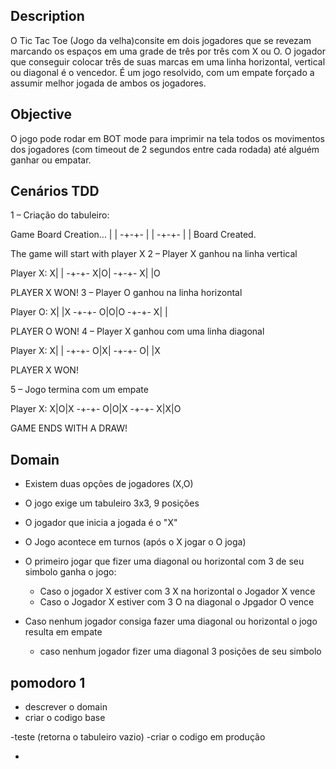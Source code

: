## Description
O Tic Tac Toe (Jogo da velha)consite em dois jogadores que se revezam marcando os espaços em uma grade de três por três com X ou O. O jogador que conseguir colocar três de suas marcas em uma linha horizontal, vertical ou diagonal é o vencedor. É um jogo resolvido, com um empate forçado a assumir melhor jogada de ambos os jogadores.

## Objective
O jogo pode rodar em BOT mode para imprimir na tela todos os movimentos dos jogadores (com timeout 
de 2 segundos entre cada rodada) até alguém ganhar ou empatar.

## Cenários TDD

1 – Criação do tabuleiro: 

Game Board Creation... 
| |
-+-+-
| |
-+-+-
| |
Board Created.

The game will start with player X
2 – Player X ganhou na linha vertical

Player X:
X| |
-+-+-
X|O|
-+-+-
X| |O

PLAYER X WON!
3 – Player O ganhou na linha horizontal

Player O:
X| |X
-+-+-
O|O|O
-+-+-
X| |

PLAYER O WON!
4 – Player X ganhou com uma linha diagonal

Player X:
X| |
-+-+-
O|X|
-+-+-
O| |X

PLAYER X WON!

5 – Jogo termina com um empate

Player X:
X|O|X
-+-+-
O|O|X
-+-+-
X|X|O

GAME ENDS WITH A DRAW!


## Domain 

- Existem duas opções de jogadores (X,O)

- O jogo exige um tabuleiro 3x3, 9 posições

- O jogador que inicia a jogada é o "X"

- O Jogo acontece em turnos (após o X jogar o O joga)

- O primeiro jogar que fizer uma diagonal ou horizontal com 3 de seu simbolo ganha o jogo:
    - Caso o jogador X estiver com 3 X na horizontal o Jogador X vence
    - Caso o Jogador X estiver com 3 O na diagonal o Jpgador O vence

- Caso nenhum jogador consiga fazer uma diagonal ou horizontal o jogo resulta em empate
    - caso nenhum jogador fizer uma diagonal 3 posições de seu simbolo

## pomodoro 1
- descrever o domain
- criar o codigo base

-teste (retorna o tabuleiro vazio)
-criar o codigo em produção

-